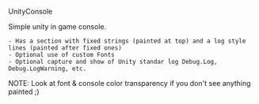 UnityConsole

Simple unity in game console.

    - Has a section with fixed strings (painted at top) and a log style lines (painted after fixed ones)
    - Optional use of custom Fonts
    - Optional capture and show of Unity standar log Debug.Log, Debug.LogWarning, etc.
    
    
NOTE: Look at font & console color transparency if you don't see anything painted ;)
